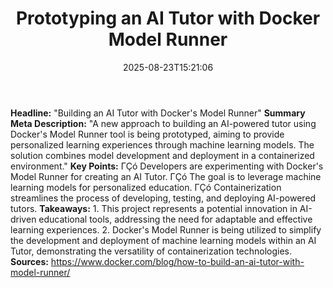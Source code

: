 ﻿---
title: "Prototyping an AI Tutor with Docker Model Runner"
date: "2025-08-23T15:21:06"
category: "Markets"
summary: ""
slug: "prototyping an ai tutor with docker model runner"
source_urls:
  - "https://www.docker.com/blog/how-to-build-an-ai-tutor-with-model-runner/"
seo:
  title: "Prototyping an AI Tutor with Docker Model Runner | Hash n Hedge"
  description: ""
  keywords: ["news", "markets", "brief"]
---
**Headline:**  "Building an AI Tutor with Docker's Model Runner"  **Summary Meta Description:** "A new approach to building an AI-powered tutor using Docker's Model Runner tool is being prototyped, aiming to provide personalized learning experiences through machine learning models. The solution combines model development and deployment in a containerized environment."  **Key Points:**  ΓÇó Developers are experimenting with Docker's Model Runner for creating an AI Tutor. ΓÇó The goal is to leverage machine learning models for personalized education. ΓÇó Containerization streamlines the process of developing, testing, and deploying AI-powered tutors.  **Takeaways:**   1. This project represents a potential innovation in AI-driven educational tools, addressing the need for adaptable and effective learning experiences. 2. Docker's Model Runner is being utilized to simplify the development and deployment of machine learning models within an AI Tutor, demonstrating the versatility of containerization technologies.  **Sources:**  https://www.docker.com/blog/how-to-build-an-ai-tutor-with-model-runner/ 
